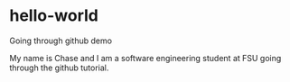 # hello-world
Going through github demo

My name is Chase and I am a software engineering student at FSU going through the github tutorial.
